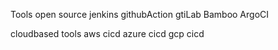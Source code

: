 Tools 
open source
jenkins
githubAction
gtiLab
Bamboo
ArgoCI

cloudbased tools 
aws cicd
azure cicd 
gcp cicd